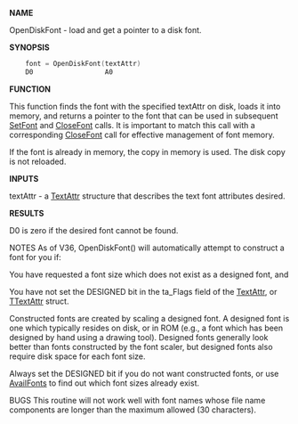 
**NAME**

OpenDiskFont - load and get a pointer to a disk font.

**SYNOPSIS**

```c
    font = OpenDiskFont(textAttr)
    D0                  A0

```
**FUNCTION**

This function finds the font with the specified textAttr on
disk, loads it into memory, and returns a pointer to the font
that can be used in subsequent [SetFont](SetFont.md) and [CloseFont](CloseFont.md) calls.
It is important to match this call with a corresponding
[CloseFont](CloseFont.md) call for effective management of font memory.

If the font is already in memory, the copy in memory is used.
The disk copy is not reloaded.

**INPUTS**

textAttr - a [TextAttr](_00A8.md) structure that describes the text font
attributes desired.

**RESULTS**

D0 is zero if the desired font cannot be found.

NOTES
As of V36, OpenDiskFont() will automatically attempt to
construct a font for you if:

You have requested a font size which does not exist
as a designed font, and

You have not set the DESIGNED bit in the ta_Flags
field of the [TextAttr](_00A8.md), or [TTextAttr](_00A8.md) struct.

Constructed fonts are created by scaling a designed font.
A designed font is one which typically resides on disk,
or in ROM (e.g., a font which has been designed by hand
using a drawing tool).  Designed fonts generally look better
than fonts constructed by the font scaler, but designed
fonts also require disk space for each font size.

Always set the DESIGNED bit if you do not want constructed fonts,
or use [AvailFonts](../diskfont/AvailFonts.md) to find out which font sizes already exist.

BUGS
This routine will not work well with font names whose file
name components are longer than the maximum allowed
(30 characters).
